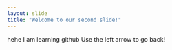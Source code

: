 ```yaml
---
layout: slide
title: "Welcome to our second slide!"
---
```

hehe I am learning github
Use the left arrow to go back!
